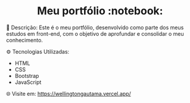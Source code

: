 <h1 align="center">Meu portfólio :notebook:</h1>

📂 Descrição: Este é o meu portfólio, desenvolvido como parte dos meus estudos em front-end, com o objetivo de aprofundar e consolidar o meu conhecimento.


⚙️ Tecnologias Utilizadas:

- HTML
- CSS
- Bootstrap
- JavaScript


🌐 Visite em: https://wellingtongautama.vercel.app/
